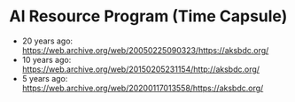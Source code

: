 # AI Resource Program (Time Capsule)
- 20 years ago: <https://web.archive.org/web/20050225090323/https://aksbdc.org/>
- 10 years ago: <https://web.archive.org/web/20150205231154/http://aksbdc.org/>
- 5 years ago: <https://web.archive.org/web/20200117013558/https://aksbdc.org/>
